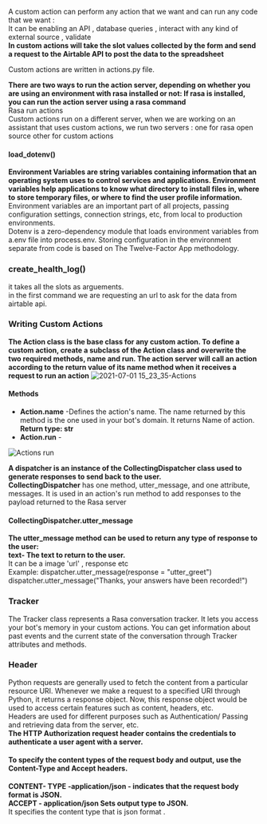 A custom action can perform any action that we want and can run any code that we want : <br>
  It can be enabling an API , database queries , interact with any kind of external source , validate <br>
  **In custom actions will take the slot values collected by the form and send a request to the Airtable API to post the data to the spreadsheet** <br>
  
  Custom actions are written in actions.py file.<br>
  
 **There are two ways to run the action server, depending on whether you are using an environment with rasa installed or not:
If rasa is installed, you can run the action server using a rasa command** <br>
  Rasa run actions <br>
  Custom actions run on a different server, when we are working on an assistant that uses custom actions, we run two servers : one for rasa open source other for custom actions<br>
  
  #### load_dotenv()
  **Environment Variables are string variables containing information that an operating system uses to control services and applications.
   Environment variables help applications to know what directory to install files in, where to store temporary files, or where to find the user profile information.**
  Environment variables are an important part of all projects, passing configuration settings, connection strings, etc, from local to production environments.<br>
  Dotenv is a zero-dependency module that loads environment variables from a.env file into process.env. 
  Storing configuration in the environment separate from code is based on The Twelve-Factor App methodology.
  
  ### create_health_log()
  it takes all the slots as arguements.<br>
  in the first command we are requesting an url to ask for the data from airtable api.<br>

### Writing Custom Actions
  
  **The Action class is the base class for any custom action. To define a custom action, create a subclass of the Action class and overwrite the two required methods, name and run. The action server will call an action according to the return value of its name method when it receives a request to run an action**
  ![2021-07-01 15_23_35-Actions](https://user-images.githubusercontent.com/72215893/124105011-6fb90e80-da80-11eb-9cee-c57bfe99a6cf.png)
  
  #### Methods
  - **Action.name** -Defines the action's name. The name returned by this method is the one used in your bot's domain. It returns Name of action.<br>
      **Return type: str**<br>
  - **Action.run** - 


   ![Actions run](https://user-images.githubusercontent.com/72215893/124113447-13a6b800-da89-11eb-9bb8-83c1eeee1aba.png)
   
   **A dispatcher is an instance of the CollectingDispatcher class used to generate responses to send back to the user.**<br>
   **CollectingDispatcher** has one method, utter_message, and one attribute, messages. 
   It is used in an action's run method to add responses to the payload returned to the Rasa server<br>
   
   #### CollectingDispatcher.utter_message
   **The utter_message method can be used to return any type of response to the user:**<br>
    **text- The text to return to the user.**<br>
    It can be a image 'url' , response etc<br>
    Example: dispatcher.utter_message(response = "utter_greet")<br>
     dispatcher.utter_message("Thanks, your answers have been recorded!")
     
     
 ### Tracker
The Tracker class represents a Rasa conversation tracker. It lets you access your bot's memory in your custom actions. You can get information about past events and the current state of the conversation through Tracker attributes and methods.

### Header 

Python requests are generally used to fetch the content from a particular resource URI. Whenever we make a request to a specified URI through Python, it returns a response object. Now, this response object would be used to access certain features such as content, headers, etc. <br>
Headers are used for different purposes such as Authentication/ Passing and retrieving data from the server, etc.<br>
**The HTTP Authorization request header contains the credentials to authenticate a user agent with a server.**<br>

#### To specify the content types of the request body and output, use the Content-Type and Accept headers.

**CONTENT- TYPE -application/json -	indicates that the request body format is JSON.** <br>
**ACCEPT - application/json	Sets output type to JSON.** <br>
It specifies the content type that is json format . 
 

